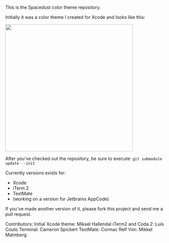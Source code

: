 This is the Spacedust color theme repository.

Initially it was a color theme I created for Xcode and looks like this:

<img src="http://simplyhacking.com/images/posts/spacedust-xcode-theme.png" width="400" ALT=""/>

After you've checked out the repository, be sure to execute:
`git submodule update --init` 

Currently versions exists for:

* Xcode
* iTerm 2
* TextMate
* (working on a version for Jetbrains AppCode)

If you've made another version of it, please fork this project and send me a pull request.

Contributors:
Initial Xcode theme: Mikael Hallendal
iTerm2 and Coda 2: Luís Couto
Terminal: Cameron Spickert
TextMate: Cormac Relf
Vim: Mikkel Malmberg